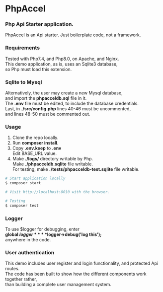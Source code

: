 # PhpAccel

### Php Api Starter application.

PhpAccel is an Api starter. Just boilerplate code, not a framework.  

### Requirements  
Tested with Php7.4, and Php8.0, on Apache, and Nginx.  
This demo application, as is, uses an Sqlite3 database,  
so Php must load this extension.  

### Sqlite to Mysql
Alternatively, the user may create a new Mysql database,  
and import the **phpacceldb.sql** file in it.  
The **.env** file must be edited, to include the database credentials.  
Last, in **./src/config.php** lines 40-46 must be uncommented,  
and lines 48-50 must be commented out.

### Usage
1.  Clone the repo locally.  
2.  Run **composer install**.  
3.  Copy **.env.keep** to **.env**  
    Edit BASE_URL value.    
4.  Make **./logs/** directory writable by Php.  
    Make **./phpacceldb.sqlite** file writable.  
    For testing, make **./tests/phpacceldb-test.sqlite** file writable.  

```sh
# Start application locally
$ composer start

# Visit http://localhost:8010 with the browser.

# Testing  
$ composer test
```

### Logger  
To use $logger for debugging, enter  
**global $logger**  
**$logger->debug('log this');**  
anywhere in the code.

### User authentication
This demo includes user register and login functionality, and protected Api routes.  
The code has been built to show how the different components work together rather,  
than building a complete user management system.  

